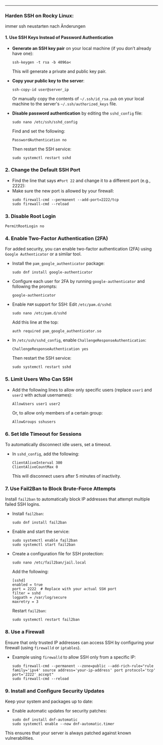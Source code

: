 













----
### Harden SSH on Rocky Linux:
immer ssh neustarten nach Änderungen

#### 1. Use SSH Keys Instead of Password Authentication

- **Generate an SSH key pair** on your local machine (if you don’t already have one):
  ```
  ssh-keygen -t rsa -b 4096a<
   ```
  This will generate a private and public key pair.

- **Copy your public key to the server**:
  ```
  ssh-copy-id user@server_ip
  ```

  Or manually copy the contents of `~/.ssh/id_rsa.pub` on your local machine to the server's `~/.ssh/authorized_keys` file.

- **Disable password authentication** by editing the `sshd_config` file:
  ```
  sudo nano /etc/ssh/sshd_config
  ```
  Find and set the following:
  ```
  PasswordAuthentication no
  ```
  Then restart the SSH service:
  ```
  sudo systemctl restart sshd
  ```

### 2. Change the Default SSH Port

- Find the line that says `#Port 22` and change it to a different port (e.g., 2222):
- Make sure the new port is allowed by your firewall:
  ```
  sudo firewall-cmd --permanent --add-port=2222/tcp
  sudo firewall-cmd --reload
  ```

### 3. Disable Root Login
  ```
  PermitRootLogin no
  ```

### 4. Enable Two-Factor Authentication (2FA)

For added security, you can enable two-factor authentication (2FA) using `Google Authenticator` or a similar tool.

- Install the `pam_google_authenticator` package:
  ```
  sudo dnf install google-authenticator
  ```

- Configure each user for 2FA by running `google-authenticator` and following the prompts:
  ```
  google-authenticator
  ```

- Enable `PAM` support for SSH:
  Edit `/etc/pam.d/sshd`:
  ```
  sudo nano /etc/pam.d/sshd
  ```

  Add this line at the top:
  ```
  auth required pam_google_authenticator.so
  ```

- In `/etc/ssh/sshd_config`, enable `ChallengeResponseAuthentication`:
  ```
  ChallengeResponseAuthentication yes
  ```

  Then restart the SSH service:
  ```
  sudo systemctl restart sshd
  ```

### 5. Limit Users Who Can SSH

- Add the following lines to allow only specific users (replace `user1` and `user2` with actual usernames):
  ```
  AllowUsers user1 user2
  ```

  Or, to allow only members of a certain group:
  ```
  AllowGroups sshusers
  ```
### 6. Set Idle Timeout for Sessions

To automatically disconnect idle users, set a timeout.

- In `sshd_config`, add the following:
  ```
  ClientAliveInterval 300
  ClientAliveCountMax 0
  ```

  This will disconnect users after 5 minutes of inactivity.

### 7. Use Fail2Ban to Block Brute-Force Attempts

Install `fail2ban` to automatically block IP addresses that attempt multiple failed SSH logins.

- Install `fail2ban`:
  ```
  sudo dnf install fail2ban
  ```

- Enable and start the service:
  ```
  sudo systemctl enable fail2ban
  sudo systemctl start fail2ban
  ```

- Create a configuration file for SSH protection:
  ```
  sudo nano /etc/fail2ban/jail.local
  ```

  Add the following:
  ```
  [sshd]
  enabled = true
  port = 2222  # Replace with your actual SSH port
  filter = sshd
  logpath = /var/log/secure
  maxretry = 3
  ```

  Restart `fail2ban`:
  ```
  sudo systemctl restart fail2ban
  ```

### 8. Use a Firewall

Ensure that only trusted IP addresses can access SSH by configuring your firewall (using `firewalld` or `iptables`).

- Example using `firewalld` to allow SSH only from a specific IP:
  ```
  sudo firewall-cmd --permanent --zone=public --add-rich-rule="rule family='ipv4' source address='your-ip-address' port protocol='tcp' port='2222' accept"
  sudo firewall-cmd --reload
  ```

### 9. Install and Configure Security Updates

Keep your system and packages up to date:

- Enable automatic updates for security patches:
  ```
  sudo dnf install dnf-automatic
  sudo systemctl enable --now dnf-automatic.timer
  ```

This ensures that your server is always patched against known vulnerabilities.